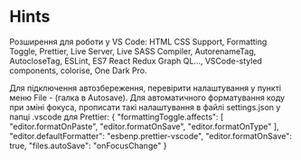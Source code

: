# Hints

Розширення для роботи у VS Code: 
HTML CSS Support, 
Formatting Toggle, 
Prettier, 
Live Server, 
Live SASS Compiler, 
AutorenameTag, 
AutocloseTag, 
ESLint, 
ES7 React Redux Graph QL..., 
VSCode-styled components, 
colorise, 
One Dark Pro.

Для підключення автозбереження, перевірити налаштування у пункті меню File - (галка в Autosave).
Для автоматичного форматування коду при зміні фокуса, прописати такі налаштування в файлі settings.json у папці .vscode для Prettier:
{
"formattingToggle.affects": [
    "editor.formatOnPaste",
    "editor.formatOnSave",
    "editor.formatOnType"
  ],
  "editor.defaultFormatter": "esbenp.prettier-vscode",
  "editor.formatOnSave": true,
  "files.autoSave": "onFocusChange"
}
